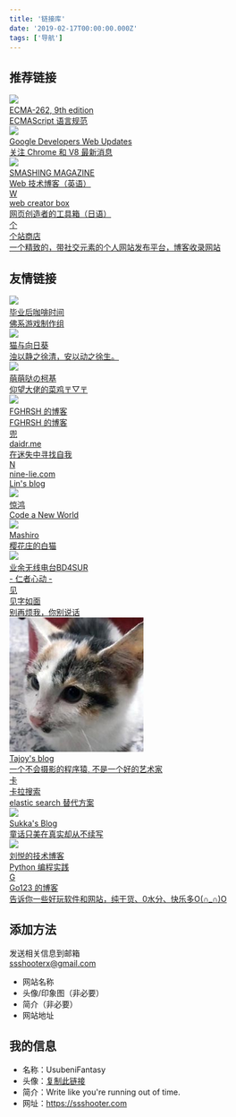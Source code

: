 ```yaml
---
title: '链接库'
date: '2019-02-17T00:00:00.000Z'
tags: ['导航']
---
```


## 推荐链接

<div class="wrapper-wrapper">
    <a class="link-card-wrapper" target="_blank" href="https://www.ecma-international.org/ecma-262/9.0/index.html">
        <div class="link-card">
            <img src="https://www.ecma-international.org/ecma-262/9.0/img/ecma-logo.svg">
            <div class="info">
                <div class="title">ECMA-262, 9th edition</div>
                <div class="descript">ECMAScript 语言规范</div>
            </div>
        </div>
    </a>
    <a class="link-card-wrapper" target="_blank" href="https://developers.google.com/web/updates/">
        <div class="link-card">
            <img src="https://developers.google.cn/web/images/web-fundamentals-icon192x192.png">
            <div class="info">
                <div class="title">Google Developers Web Updates</div>
                <div class="descript">关注 Chrome 和 V8 最新消息</div>
            </div>
        </div>
    </a>
    <a class="link-card-wrapper" target="_blank" href="https://www.webcreatorbox.com/">
        <div class="link-card">
            <img src="https://www.smashingmagazine.com/images/footer/tablet__left.svg">
            <div class="info">
                <div class="title">SMASHING MAGAZINE</div>
                <div class="descript">Web 技术博客（英语）</div>
            </div>
        </div>
    </a>
    <a class="link-card-wrapper" target="_blank" href="https://www.webcreatorbox.com/">
        <div class="link-card">
            <div class="noimage">W</div>
            <div class="info">
                <div class="title">web creator box</div>
                <div class="descript">网页创造者的工具箱（日语）</div>
            </div>
        </div>
    </a>
    <a class="link-card-wrapper" target="_blank" href="https://storeweb.cn/">
        <div class="link-card">
            <div class="noimage">个</div>
            <div class="info">
                <div class="title">个站商店</div>
                <div class="descript">一个精致的，带社交元素的个人网站发布平台，博客收录网站</div>
            </div>
        </div>
    </a>
</div>

## 友情链接

<div class="wrapper-wrapper">
    <a class="link-card-wrapper" target="_blank" href="http://skt-studio.com/">
        <div class="link-card">
            <img src="https://tva4.sinaimg.cn/crop.0.0.690.690.180/c1679d2ajw8epdaoxuxtmj20j60j6mzu.jpg">
            <div class="info">
                <div class="title">毕业后咖啡时间</div>
                <div class="descript">佛系游戏制作组</div>
            </div>
        </div>
    </a>
    <a class="link-card-wrapper" target="_blank" href="https://imjad.cn/">
        <div class="link-card">
            <img src="https://secure.gravatar.com/avatar/1f1b82f7ab1429a50424ac18dce65e37?s=80&r=X&d=">
            <div class="info">
                <div class="title">猫与向日葵</div>
                <div class="descript">浊以静之徐清，安以动之徐生。</div>
            </div>
        </div>
    </a>
    <a class="link-card-wrapper" target="_blank" href="https://heroyf.club/">
        <div class="link-card">
            <img src="https://file.heroyf.club/logo.jpg">
            <div class="info">
                <div class="title">萌萌哒の柯基</div>
                <div class="descript">仰望大佬的菜鸡〒▽〒</div>
            </div>
        </div>
    </a>
    <a class="link-card-wrapper" target="_blank" href="https://www.fghrsh.net/">
        <div class="link-card">
            <img src="https://gravatar.fghrsh.net/avatar/0c5d77513a08b8c3e38336859b53b027?s=80&d=mm&r=G">
            <div class="info">
                <div class="title">FGHRSH 的博客</div>
                <div class="descript">FGHRSH 的博客</div>
            </div>
        </div>
    </a>
    <a class="link-card-wrapper" target="_blank" href="https://daidr.me/">
        <div class="link-card">
            <div class="noimage">兜</div>
            <div class="info">
                <div class="title">daidr.me</div>
                <div class="descript">在迷失中寻找自我</div>
            </div>
        </div>
    </a>
    <a class="link-card-wrapper" target="_blank" href="https://nine-lie.com/">
        <div class="link-card">
            <div class="noimage">N</div>
            <div class="info">
                <div class="title">nine-lie.com</div>
                <div class="descript">Lin's blog</div>
            </div>
        </div>
    </a>
    <a class="link-card-wrapper" target="_blank" href="https://lzyz.fun/">
        <div class="link-card">
            <img src="https://lzyz.fun/wp-content/uploads/headImg.jpg">
            <div class="info">
                <div class="title">惊鸿</div>
                <div class="descript">Code a New World</div>
            </div>
        </div>
    </a>
    <a class="link-card-wrapper" target="_blank" href="https://2heng.xin">
        <div class="link-card">
            <img src="https://view.moezx.cc/images/2018/03/27/avatar.jpg">
            <div class="info">
                <div class="title">Mashiro</div>
                <div class="descript">樱花庄的白猫</div>
            </div>
        </div>
    </a>
    <a class="link-card-wrapper" target="_blank" href="https://bd4sur.com">
        <div class="link-card">
            <img src="https://avatars.githubusercontent.com/u/20069428?s=460&u=3ded739ffbd6d3076d43152e3001c1024a6a1ef9&v=4">
            <div class="info">
                <div class="title">业余无线电台BD4SUR</div>
                <div class="descript">- 仁者心动 -</div>
            </div>
        </div>
    </a>
    <a class="link-card-wrapper" target="_blank" href="https://hiwannz.com/">
        <div class="link-card">
            <div class="noimage">见</div>
            <div class="info">
                <div class="title">见字如面</div>
                <div class="descript">别再烦我，你别说话</div>
            </div>
        </div>
    </a>
    <a class="link-card-wrapper" target="_blank" href="https://tajoy.net/">
        <div class="link-card">
            <img src="https://raw.githubusercontent.com/tajoy/tajoy.github.io/src/static/profile.jpg">
            <div class="info">
                <div class="title">Tajoy's blog</div>
                <div class="descript">一个不会摄影的程序猿, 不是一个好的艺术家</div>
            </div>
        </div>
    </a>
    <a class="link-card-wrapper" target="_blank" href="https://kalasearch.cn/blog">
        <div class="link-card">
            <div class="noimage">卡</div>
            <div class="info">
                <div class="title">卡拉搜索</div>
                <div class="descript">elastic search 替代方案</div>
            </div>
        </div>
    </a>
    <a class="link-card-wrapper" target="_blank" href="https://blog.skk.moe">
        <div class="link-card">
            <img src="https://cdn.jsdelivr.net/npm/skx@0.2.3/avatar/144x144.png">
            <div class="info">
                <div class="title">Sukka's Blog</div>
                <div class="descript">童话只美在真实却从不续写</div>
            </div>
        </div>
    </a>
    <a class="link-card-wrapper" target="_blank" href="https://v3u.cn">
        <div class="link-card">
            <img src="https://v3u.cn/v3u/Public/images/logo_dark.png">
            <div class="info">
                <div class="title">刘悦的技术博客</div>
                <div class="descript">Python 编程实践</div>
            </div>
        </div>
    </a>
    <a class="link-card-wrapper" target="_blank" href="https://go123.live">
        <div class="link-card">
            <div class="noimage">G</div>
            <div class="info">
                <div class="title">Go123 的博客</div>
                <div class="descript">告诉你一些好玩软件和网站，纯干货、0水分、快乐多O(∩_∩)O</div>
            </div>
        </div>
    </a>
</div>

## 添加方法

发送相关信息到邮箱<br />ssshooterx@gmail.com

- 网站名称
- 头像/印象图（非必要）
- 简介（非必要）
- 网站地址

## 我的信息

- 名称：UsubeniFantasy
- 头像：[复制此链接](https://i.loli.net/2020/02/17/jrcMkuQxz6Z98H1.png)
- 简介：Write like you're running out of time.
- 网址：https://ssshooter.com
